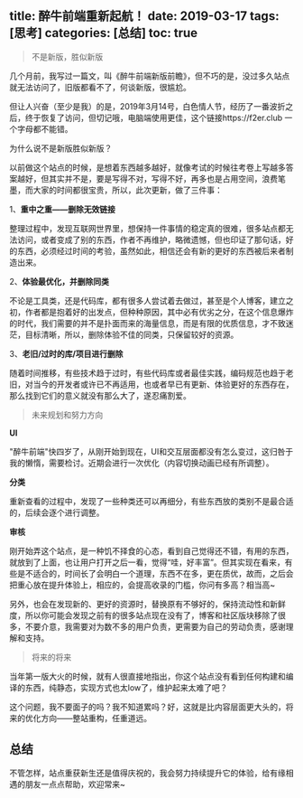 title: 醉牛前端重新起航！
date: 2019-03-17
tags: [思考]
categories: [总结]
toc: true
---

>不是新版，胜似新版

几个月前，我写过一篇文，叫《醉牛前端新版前瞻》，但不巧的是，没过多久站点就无法访问了，旧版都看不了，何谈新版，很尴尬。

但让人兴奋（至少是我）的是，2019年3月14号，白色情人节，经历了一番波折之后，终于恢复了访问，但切记哦，电脑端使用更佳，这个链接https://f2er.club 一个字母都不能错。

为什么说不是新版胜似新版？

以前做这个站点的时候，是想着东西越多越好，就像考试的时候往考卷上写越多答案越好，但其实并不是，要是写得不对，写得不好，再多也是占用空间，浪费笔墨，而大家的时间都很宝贵，所以，此次更新，做了三件事：

1、**重中之重——删除无效链接**

整理过程中，发现互联网世界里，想保持一件事情的稳定真的很难，很多站点都无法访问，或者变成了别的东西，作者不再维护，略微遗憾，但也印证了那句话，好的东西，必须经过时间的考验，虽然如此，相信还会有新的更好的东西被后来者制造出来。

2、**体验最优化，并删除同类**

不论是工具类，还是代码库，都有很多人尝试着去做过，甚至是个人博客，建立之初，作者都是抱着好的出发点，但种种原因，其中必有优劣之分，在这个信息爆炸的时代，我们需要的并不是扑面而来的海量信息，而是有限的优质信息，才不致迷茫，目标清晰，所以，删除体验不佳的同类，只保留较好的资源。

3、**老旧/过时的库/项目进行删除**

随着时间推移，有些技术趋于过时，有些代码库或者最佳实践，编码规范也趋于老旧，对当今的开发者或许已不再适用，也或者早已有更新、体验更好的东西存在，那么找到它们的意义就没有那么大了，遂忍痛割爱。

>未来规划和努力方向

**UI**

"醉牛前端"快四岁了，从刚开始到现在，UI和交互层面都没有怎么变过，这归咎于我的懒惰，需要检讨。近期会进行一次优化（内容切换动画已经有所调整）。

**分类**

重新查看的过程中，发现了一些种类还可以再细分，有些东西放的类别不是最合适的，后续会逐个进行调整。

**审核**

刚开始弄这个站点，是一种饥不择食的心态，看到自己觉得还不错，有用的东西，就放到了上面，也让用户打开之后一看，觉得“哇，好丰富”。但其实现在看来，有些是不适合的，时间长了会明白一个道理，东西不在多，更在质优，故而，之后会把重心放在提升体验上，相应的，会提高收录的门槛，你问有多高？相当高~

另外，也会在发现新的、更好的资源时，替换原有不够好的，保持流动性和新鲜度，所以你可能会发现之前有的很多站点现在没有了，博客和社区版块移除了很多，不要介意，我需要对为数不多的用户负责，更需要为自己的劳动负责，感谢理解和支持。

>将来的将来

当年第一版大火的时候，就有人很直接地指出，你这个站点没有看到任何构建和编译的东西，纯静态，实现方式也太low了，维护起来太难了吧？

这个问题，我不要面子的吗？我不知道累吗？好，这就是比内容层面更大头的，将来的优化方向——整站重构，任重道远。

## 总结

不管怎样，站点重获新生还是值得庆祝的，我会努力持续提升它的体验，给有缘相遇的朋友一点点帮助，欢迎常来~
